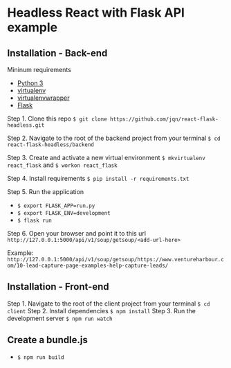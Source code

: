 # Headless React with Flask API example

## Installation - Back-end

Mininum requirements

- [Python 3](https://www.python.org/)
- [virtualenv](https://virtualenv.pypa.io/en/stable/)
- [virtualenvwrapper](https://virtualenvwrapper.readthedocs.io/en/latest/)
- [Flask](https://palletsprojects.com/p/flask/)

Step 1. Clone this repo `$ git clone https://github.com/jqn/react-flask-headless.git`

Step 2. Navigate to the root of the backend project from your terminal `$ cd react-flask-headless/backend`

Step 3. Create and activate a new virtual environment `$ mkvirtualenv react_flask` and `$ workon react_flask`

Step 4. Install requirements `$ pip install -r requirements.txt`

Step 5. Run the application

- `$ export FLASK_APP=run.py`
- `$ export FLASK_ENV=development`
- `$ flask run`

Step 6. Open your browser and point it to this url `http://127.0.0.1:5000/api/v1/soup/getsoup/<add-url-here>`

Example: `http://127.0.0.1:5000/api/v1/soup/getsoup/https://www.ventureharbour.com/10-lead-capture-page-examples-help-capture-leads/`

## Installation - Front-end

Step 1. Navigate to the root of the client project from your terminal `$ cd client`
Step 2. Install dependencies `$ npm install`
Step 3. Run the development server `$ npm run watch`

## Create a bundle.js

- `$ npm run build`

